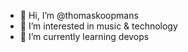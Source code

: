 - 👋 Hi, I’m @thomaskoopmans
- 👀 I’m interested in music & technology
- 🌱 I’m currently learning devops

<!---
thomaskoopmans/thomaskoopmans is a ✨ special ✨ repository because its `README.md` (this file) appears on your GitHub profile.
You can click the Preview link to take a look at your changes.
--->
